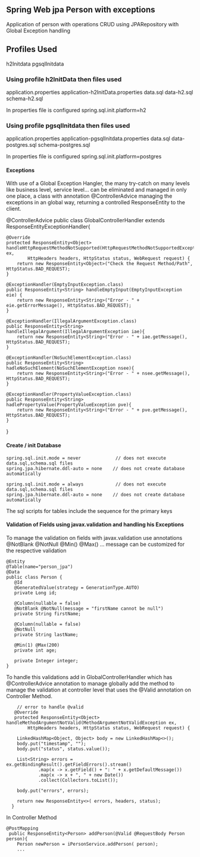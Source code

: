## Spring Web jpa Person with exceptions

Application of person with operations CRUD using JPARepository with Global Exception handling

## Profiles Used

  h2Initdata
  pgsqlInitdata
  
###  Using profile h2InitData then files used
  
  application.properties
  application-h2InitData.properties
  data.sql
  data-h2.sql
  schema-h2.sql
  
  In properties file is configured spring.sql.init.platform=h2
  
###  Using profile pgsqlInitdata then files used
  
  application.properties
  application-pgsqlInitdata.properties
  data.sql
  data-postgres.sql
  schema-postgres.sql
  
  In properties file is configured spring.sql.init.platform=postgres

#### Exceptions

With use of a Global Exception Hangler, the many try-catch on many levels like business level, service level...
can be eliminated and managed in only one place, a class with annotation @ControllerAdvice managing the exceptions 
in an global way, returning a controlled ResponseEntity to the client.

@ControllerAdvice
public class GlobalControllerHandler extends ResponseEntityExceptionHandler{

	@Override
	protected ResponseEntity<Object> handleHttpRequestMethodNotSupported(HttpRequestMethodNotSupportedException ex,
			HttpHeaders headers, HttpStatus status, WebRequest request) {
		return new ResponseEntity<Object>("Check the Request Method/Path", HttpStatus.BAD_REQUEST);
	}

	@ExceptionHandler(EmptyInputException.class)
	public ResponseEntity<String> handleEmptyInput(EmptyInputException eie) {
		return new ResponseEntity<String>("Error - " + eie.getErrorMessage(), HttpStatus.BAD_REQUEST);
	}
	
	@ExceptionHandler(IllegalArgumentException.class)
	public ResponseEntity<String> handleIllegalArgument(IllegalArgumentException iae){
		return new ResponseEntity<String>("Error - " + iae.getMessage(), HttpStatus.BAD_REQUEST);
	}
	
	@ExceptionHandler(NoSuchElementException.class)
	public ResponseEntity<String> hadleNoSuchElement(NoSuchElementException nsee){
		return new ResponseEntity<String>("Error - " + nsee.getMessage(), HttpStatus.BAD_REQUEST);
	}
	
	@ExceptionHandler(PropertyValueException.class)
	public ResponseEntity<String> hadlePropertyValue(PropertyValueException pve){
		return new ResponseEntity<String>("Error - " + pve.getMessage(), HttpStatus.BAD_REQUEST);
	}
	
}


#### Create / init Database

    spring.sql.init.mode = never             // does not execute data.sql,schema.sql files 
    spring.jpa.hibernate.ddl-auto = none    // does not create database automatically

    spring.sql.init.mode = always            // does not execute data.sql,schema.sql files 
    spring.jpa.hibernate.ddl-auto = none    // does not create database automatically

The sql scripts for tables include the sequence for the primary keys

#### Validation of Fields using javax.validation and handling his Exceptions

To manage the validation on fields with javax.validation use annotations @NotBlank @NotNull @Min() @Max() ...
message can be customized for the respective validation

    @Entity
    @Table(name="person_jpa")
    @Data
    public class Person {
	   @Id
	   @GeneratedValue(strategy = GenerationType.AUTO)
	   private Long id;
	
	   @Column(nullable = false)
	   @NotBlank @NotNull(message = "firstName cannot be null") 
	   private String firstName;
	
	   @Column(nullable = false)
	   @NotNull
	   private String lastName;
	
	   @Min(1) @Max(200) 
	   private int age;
	
	   private Integer integer;
    }
    
  To handle this validations add in GlobalControllerHandler which has @ControllerAdvice annotation to manage globally
  add the method to manage the validation at controller level that uses the @Valid annotation on Controller Method.  
  
     	// error to handle @valid
	   @Override
	   protected ResponseEntity<Object> handleMethodArgumentNotValid(MethodArgumentNotValidException ex,
			HttpHeaders headers, HttpStatus status, WebRequest request) {

		LinkedHashMap<Object, Object> body = new LinkedHashMap<>();
		body.put("timestamp", "");
		body.put("status", status.value());

		List<String> errors = ex.getBindingResult().getFieldErrors().stream()
				.map(x -> x.getField() + ": " + x.getDefaultMessage())
				.map(x -> x + ", " + new Date())
				.collect(Collectors.toList());

		body.put("errors", errors);

		return new ResponseEntity<>( errors, headers, status);
	  }
	  
 In Controller Method
 
    @PostMapping
	 public ResponseEntity<Person> addPerson(@Valid @RequestBody Person person){
		Person newPerson = iPersonService.addPerson( person);
		...
    
